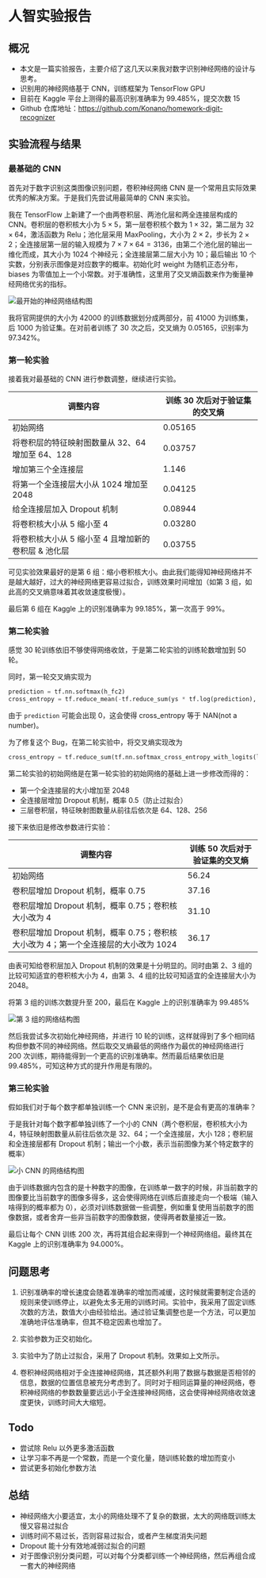 # 人智实验报告

## 概况

- 本文是一篇实验报告，主要介绍了这几天以来我对数字识别神经网络的设计与思考。
- 识别用的神经网络基于 CNN，训练框架为 TensorFlow GPU
- 目前在 Kaggle 平台上测得的最高识别准确率为 99.485%，提交次数 15
- Github 仓库地址：https://github.com/Konano/homework-digit-recognizer

## 实验流程与结果

### 最基础的 CNN

首先对于数字识别这类图像识别问题，卷积神经网络 CNN 是一个常用且实际效果优秀的解决方案。于是我们先尝试用最简单的 CNN 来实验。

我在 TensorFlow 上新建了一个由两卷积层、两池化层和两全连接层构成的 CNN。卷积层的卷积核大小为 $5 \times 5$，第一层卷积核个数为 $1 \times 32$，第二层为 $32 \times 64$，激活函数为 Relu；池化层采用 MaxPooling，大小为 $2 \times 2$，步长为 $2 \times 2$；全连接层第一层的输入规模为 $7 \times 7 \times 64 = 3136$，由第二个池化层的输出一维化而成，其大小为 1024 个神经元；全连接层第二层大小为 10；最后输出 10 个实数，分别表示图像是对应数字的概率。初始化时 weight 为随机正态分布，biases 为零值加上一个小常数。对于准确性，这里用了交叉熵函数来作为衡量神经网络优劣的指标。

![最开始的神经网络结构图](pic/cnn.png)

我将官网提供的大小为 42000 的训练数据划分成两部分，前 41000 为训练集，后 1000 为验证集。在对前者训练了 30 次之后，交叉熵为 0.05165，识别率为 97.342%。

### 第一轮实验

接着我对最基础的 CNN 进行参数调整，继续进行实验。

| 调整内容                                            | 训练 30 次后对于验证集的交叉熵 |
| --------------------------------------------------- | ------------------------------ |
| 初始网络                                            | 0.05165                        |
| 将卷积层的特征映射图数量从 32、64 增加至 64、128    | 0.03757                        |
| 增加第三个全连接层                                  | 1.146                          |
| 将第一个全连接层大小从 1024 增加至 2048             | 0.04125                        |
| 给全连接层加入 Dropout 机制                         | 0.08944                        |
| 将卷积核大小从 5 缩小至 4                           | 0.03280                        |
| 将卷积核大小从 5 缩小至 4 且增加新的卷积层 & 池化层 | 0.03755                        |



可见实验效果最好的是第 6 组：缩小卷积核大小。由此我们能得知神经网络并不是越大越好，过大的神经网络更容易过拟合，训练效果时间增加（如第 3 组，如此高的交叉熵意味着其收敛速度极慢）。

最后第 6 组在 Kaggle 上的识别准确率为 99.185%，第一次高于 99%。

### 第二轮实验

感觉 30 轮训练依旧不够使得网络收敛，于是第二轮实验的训练轮数增加到 50 轮。

同时，第一轮交叉熵实现为

```python
prediction = tf.nn.softmax(h_fc2)
cross_entropy = tf.reduce_mean(-tf.reduce_sum(ys * tf.log(prediction), reduction_indices=[1]))
```

由于 `prediction` 可能会出现 0，这会使得 cross_entropy 等于 NAN(not a number)。

为了修复这个 Bug，在第二轮实验中，将交叉熵实现改为

```python
cross_entropy = tf.reduce_sum(tf.nn.softmax_cross_entropy_with_logits(logits=h_fc2, labels=ys))
```

第二轮实验的初始网络是在第一轮实验的初始网络的基础上进一步修改而得的：

- 第一个全连接层的大小增加至 2048
- 全连接层增加 Dropout 机制，概率 0.5（防止过拟合）
- 三层卷积层，特征映射图数量从前往后依次是 64、128、256

接下来依旧是修改参数进行实验：

| 调整内容 | 训练 50 次后对于验证集的交叉熵 |
| -------- | ---- |
| 初始网络 | 56.24 |
| 卷积层增加 Dropout 机制，概率 0.75 | 37.16 |
| 卷积层增加 Dropout 机制，概率 0.75；卷积核大小改为 4 | 31.10 |
| 卷积层增加 Dropout 机制，概率 0.75；卷积核大小改为 4；第一个全连接层的大小改为 1024 | 36.17 |



由表可知给卷积层加入 Dropout 机制的效果是十分明显的。同时由第 2、3 组的比较可知适宜的卷积核大小为 4，由第 3、4 组的比较可知适宜的全连接层大小为 2048。

将第 3 组的训练次数提升至 200，最后在 Kaggle 上的识别准确率为 99.485%

![第 3 组的网络结构图](pic/cnn-2.png)

然后我尝试多次初始化神经网络，并进行 10 轮的训练，这样就得到了多个相同结构但参数不同的神经网络。然后取交叉熵最低的网络作为最优的神经网络进行 200 次训练，期待能得到一个更高的识别准确率。然而最后结果依旧是 99.485%，可知这种方式的提升作用是有限的。

### 第三轮实验

假如我们对于每个数字都单独训练一个 CNN 来识别，是不是会有更高的准确率？

于是我针对每个数字都单独训练了一个小的 CNN（两个卷积层，卷积核大小为 4，特征映射图数量从前往后依次是 32、64；一个全连接层，大小 128；卷积层和全连接层都有 Dropout 机制；输出一个小数，表示当前图像为某个特定数字的概率）

![小 CNN 的网络结构图](pic/cnn-3.png)

由于训练数据内包含的是十种数字的图像，在训练单一数字的时候，非当前数字的图像要比当前数字的图像多得多，这会使得网络在训练后直接走向一个极端（输入啥得到的概率都为 0），必须对训练数据做一些调整，例如重复使用当前数字的图像数据，或者舍弃一些非当前数字的图像数据，使得两者数量接近一致。

最后让每个 CNN 训练 200 次，再将其组合起来得到一个神经网络组。最终其在 Kaggle 上的识别准确率为 94.000%。

## 问题思考

1. 识别准确率的增长速度会随着准确率的增加而减缓，这时候就需要制定合适的规则来使训练停止，以避免太多无用的训练时间。实验中，我采用了固定训练次数的方法，数值大小由经验给出。通过验证集调整也是一个方法，可以更加准确地评估准确率，但其不稳定因素也增加了。

2. 实验参数为正交初始化。

3. 实验中为了防止过拟合，采用了 Dropout 机制。效果如上文所示。

4. 卷积神经网络相对于全连接神经网络，其还额外利用了数据与数据是否相邻的信息，数据的位置信息被充分考虑到了。同时对于相同运算量的神经网络，卷积神经网络的参数数量要远远小于全连接神经网络，这会使得神经网络收敛速度更快，训练时间大大缩短。

## Todo

- 尝试除 Relu 以外更多激活函数
- 让学习率不再是一个常数，而是一个变化量，随训练轮数的增加而变小
- 尝试更多初始化参数方法

## 总结

- 神经网络大小要适宜，太小的网络处理不了复杂的数据，太大的网络既训练太慢又容易过拟合
- 训练时间不易过长，否则容易过拟合，或者产生梯度消失问题
- Dropout 能十分有效地减弱过拟合的问题
- 对于图像识别分类问题，可以对每个分类都训练一个神经网络，然后再组合成一套大的神经网络